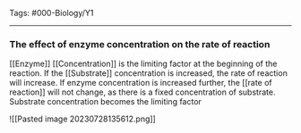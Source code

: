 Tags: #000-Biology/Y1

---
### The effect of enzyme concentration on the rate of reaction 
[[Enzyme]] [[Concentration]] is the limiting factor at the beginning of the reaction.
If the [[Substrate]] concentration is increased, the rate of reaction will increase. 
If enzyme concentration is increased further, the [[rate of reaction]] will not change, as there is a fixed concentration of substrate. Substrate concentration becomes the limiting factor

![[Pasted image 20230728135612.png]]
